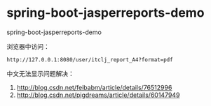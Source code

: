 # spring-boot-jasperreports-demo
spring-boot-jasperreports-demo

浏览器中访问：
```aidl
http://127.0.0.1:8080/user/itclj_report_A4?format=pdf
```

中文无法显示问题解决：
1. http://blog.csdn.net/feibabm/article/details/76512996
2. http://blog.csdn.net/pigdreams/article/details/60147949